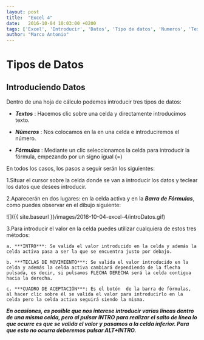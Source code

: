 ```yaml
---
layout: post
title:  "Excel 4"
date:   2016-10-04 10:03:00 +0200
tags: ['Excel', 'Introducir', 'Datos', 'Tipo de datos', 'Numeros', 'Textos', 'Formulas']
author: "Marco Antonio"
---
```


# Tipos de Datos

## Introduciendo Datos

Dentro de una hoja de cálculo podemos introducir tres tipos de datos:


+ ***Textos***
	: Hacemos clic sobre una celda y directamente introducimos texto.

+ ***Números***
	: Nos colocamos en la en una celda e introduciremos el número.
+ ***Fórmulas***
	: Mediante un clic seleccionamos la celda para introducir la fórmula, empezando por un signo igual (=)

En todos los casos, los pasos a seguir serán los siguientes: 

1.Situar el cursor sobre la celda donde se van a introducir los datos y teclear los datos que desees introducir.

2.Aparecerán en dos lugares: en la celda activa y en la ***Barra de Fórmulas***, como puedes observar en el dibujo siguiente: 

![]({{ site.baseurl }}/images/2016-10-04-excel-4/introDatos.gif)

3.Para introducir el valor en la celda puedes utilizar cualquiera de estos tres métodos:

	a. ***INTRO***: Se valida el valor introducido en la celda y además la celda activa pasa a ser la que se encuentra justo por debajo.

	b. ***TECLAS DE MOVIMIENTO***: Se valida el valor introducido en la celda y además la celda activa cambiará dependiendo de la flecha pulsada, es decir, si pulsamos FLECHA DERECHA será la celda contigua hacia la derecha.

	c. ***CUADRO DE ACEPTACIÓN***: Es el botón  de la barra de fórmulas, al hacer clic sobre él se valida el valor para introducirlo en la celda pero la celda activa seguirá siendo la misma. 

***En ocasiones, es posible que nos interese introducir varias líneas dentro de una misma celda, pero al pulsar INTRO para realizar el salto de línea lo que ocurre es que se valida el valor y pasamos a la celda inferior. Para que esto no ocurra deberemos pulsar ALT+INTRO.***

